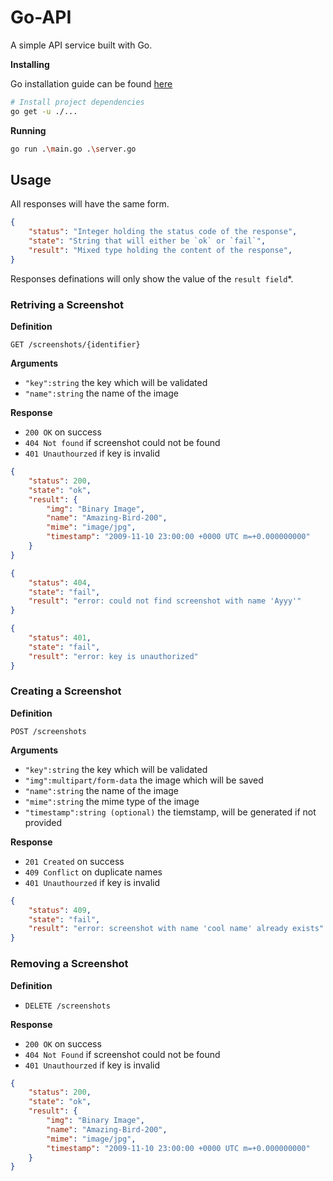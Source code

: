 # Go-API

A simple API service built with Go.

**Installing**

Go installation guide can be found [here](https://golang.org/doc/install)

```sh
# Install project dependencies
go get -u ./...
```

**Running**

```sh
go run .\main.go .\server.go
```

## Usage

All responses will have the same form.

```json
{
    "status": "Integer holding the status code of the response",
    "state": "String that will either be `ok` or `fail`",
    "result": "Mixed type holding the content of the response",
}
```

Responses definations will only show the value of the `result field`*.

### Retriving a Screenshot

**Definition**

`GET /screenshots/{identifier}`

**Arguments**

- `"key":string` the key which will be validated
- `"name":string` the name of the image

**Response**

- `200 OK` on success
- `404 Not found` if screenshot could not be found
- `401 Unauthourzed` if key is invalid

```json
{
	"status": 200,
	"state": "ok",
	"result": {
		"img": "Binary Image",
		"name": "Amazing-Bird-200",
		"mime": "image/jpg",
		"timestamp": "2009-11-10 23:00:00 +0000 UTC m=+0.000000000"
	}
}
```
```json
{
	"status": 404,
	"state": "fail",
	"result": "error: could not find screenshot with name 'Ayyy'"
}
```
```json
{
	"status": 401,
	"state": "fail",
	"result": "error: key is unauthorized"
}
```

### Creating a Screenshot

**Definition**

`POST /screenshots`

**Arguments**

- `"key":string` the key which will be validated
- `"img":multipart/form-data` the image which will be saved
- `"name":string` the name of the image
- `"mime":string` the mime type of the image
- `"timestamp":string (optional)` the tiemstamp, will be generated if not provided


**Response**

- `201 Created` on success
- `409 Conflict` on duplicate names
- `401 Unauthourzed` if key is invalid

```json
{
	"status": 409,
	"state": "fail",
	"result": "error: screenshot with name 'cool name' already exists"
}
```

### Removing a Screenshot

**Definition**

- `DELETE /screenshots`

**Response**

- `200 OK` on success
- `404 Not Found` if screenshot could not be found 
- `401 Unauthourzed` if key is invalid

```json
{
	"status": 200,
	"state": "ok",
	"result": {
		"img": "Binary Image",
		"name": "Amazing-Bird-200",
		"mime": "image/jpg",
		"timestamp": "2009-11-10 23:00:00 +0000 UTC m=+0.000000000"
	}
}
```
